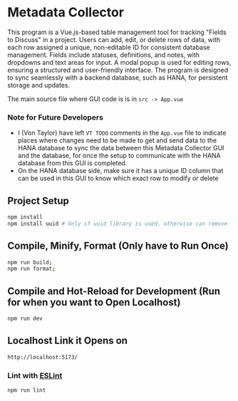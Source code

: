 # Metadata Collector

This program is a Vue.js-based table management tool for tracking "Fields to Discuss" in a project. Users can add, edit, or delete rows of data, with each row assigned a unique, non-editable ID for consistent database management. Fields include statuses, definitions, and notes, with dropdowns and text areas for input. A modal popup is used for editing rows, ensuring a structured and user-friendly interface. The program is designed to sync seamlessly with a backend database, such as HANA, for persistent storage and updates.

The main source file where GUI code is is in `src -> App.vue`

### Note for Future Developers

- I (Von Taylor) have left `VT TODO` comments in the `App.vue` file to indicate places where changes need to be made to get and send data to the HANA database to sync the data between this Metadata Collector GUI and the database, for once the setup to communicate with the HANA database from this GUI is completed.
- On the HANA database side, make sure it has a unique ID column that can be used in this GUI to know which exact row to modify or delete

## Project Setup

```sh
npm install
npm install uuid # Only if uuid library is used, otherwise can remove
```

## Compile, Minify, Format (Only have to Run Once)

```sh
npm run build;
npm run format;
```

## Compile and Hot-Reload for Development (Run for when you want to Open Localhost)

```sh
npm run dev
```

## Localhost Link it Opens on
```sh
http://localhost:5173/
```

### Lint with [ESLint](https://eslint.org/)

```sh
npm run lint
```
